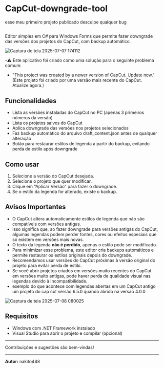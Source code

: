 # CapCut-downgrade-tool

esse meu primeiro projeto publicado desculpe qualquer bug

##

Editor simples em C# para Windows Forms que permite fazer downgrade das versões dos projetos do CapCut, com backup automático.

![Captura de tela 2025-07-07 174112](https://github.com/user-attachments/assets/df2f9ead-1def-4240-8b35-0f55b0da688e)

-⚠️ Este aplicativo foi criado como uma solução para o seguinte problema comum:

- "This project was created by a newer version of CapCut. Update now." (Este projeto foi criado por uma versão mais recente do CapCut. Atualize agora.)

## Funcionalidades

- Lista as versões instaladas do CapCut no PC (apenas 3 primeiros números da versão)
- Lista os projetos salvos do CapCut
- Aplica downgrade das versões nos projetos selecionados
- Faz backup automático do arquivo draft_content.json antes de qualquer alteração
- Botão para restaurar estilos de legenda a partir do backup, evitando perda de estilo após downgrade

## Como usar

1. Selecione a versão do CapCut desejada.
2. Selecione o projeto que quer modificar.
3. Clique em “Aplicar Versão” para fazer o downgrade.
4. Se o estilo da legenda for alterado, existe o backup.

## Avisos Importantes

- O CapCut altera automaticamente estilos de legenda que não são compatíveis com versões antigas.  
- Isso significa que, ao fazer downgrade para versões antigas do CapCut, algumas legendas podem perder fontes, cores ou efeitos especiais que só existem em versões mais novas.  
- O texto da legenda **não é perdido**, apenas o estilo pode ser modificado.  
- Para minimizar esse problema, este editor cria backups automáticos e permite restaurar os estilos originais depois do downgrade.  
- Recomendamos usar versões do CapCut próximas à versão original do projeto para evitar perda de estilo.  
- Se você abrir projetos criados em versões muito recentes do CapCut em versões muito antigas, pode haver perda de qualidade visual nas legendas devido à incompatibilidade.
- exemplo do que acontece com legendas abertas em um CapCut antigo um projeto do cap cut versão 6.5.0 quando abrido na versao 4.0.0

 ![Captura de tela 2025-07-08 080025](https://github.com/user-attachments/assets/3b2ae8f1-e572-4670-b19f-72b0693cd77a)

## Requisitos

- Windows com .NET Framework instalado
- Visual Studio para abrir o projeto e compilar (opcional)

---

Contribuições e sugestões são bem-vindas!

---

**Autor:** nakito448


